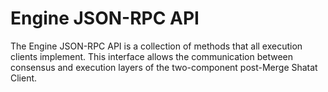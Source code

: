 # Engine JSON-RPC API

The Engine JSON-RPC API is a collection of methods that all execution clients implement.
This interface allows the communication between consensus and execution layers of the two-component post-Merge Shatat Client.

